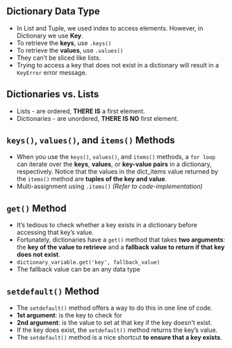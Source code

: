 ## Dictionary Data Type
- In List and Tuple, we used index to access elements. However, in Dictionary we use **Key**.
- To retrieve the **keys**, use ``.keys()``
- To retrieve the **values**, use ``.values()``
- They can’t be sliced like lists.
- Trying to access a key that does not exist in a dictionary will result in
a ``KeyError`` error message.

## Dictionaries vs. Lists
- Lists - are ordered, **THERE IS** a first element.
- Dictionaries - are unordered, **THERE IS NO** first element.

## ``keys()``, ``values()``, and ``items()`` Methods
- When you use the ``keys()``, ``values()``, and ``items()`` methods, a ``for loop`` can iterate over the **keys**, **values**, or **key-value pairs** in a dictionary, respectively. Notice that the values in the dict_items value returned by the ``items()`` method are **tuples of the key and value**.
- Multi-assignment using ``.items()`` *(Refer to code-implementation)*

## ``get()`` Method
- It’s tedious to check whether a key exists in a dictionary before accessing
that key’s value. 
- Fortunately, dictionaries have a ``get()`` method that takes
**two arguments**: the **key of the value to retrieve** and a **fallback value to
return if that key does not exist**.
- ``dictionary_variable.get('key', fallback_value)``
- The fallback value can be an any data type

## ``setdefault()`` Method
- The ``setdefault()`` method offers a way to do this in one line of code.
- **1st argument**: is the key to check for
- **2nd argument**: is the value to set at that key if the key doesn't exist.
- If the key does exist, the ``setdefault()`` method returns the key’s value.
- The ``setdefault()`` method is a nice shortcut **to ensure that a key exists**.